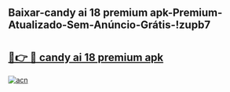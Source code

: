 
## Baixar-candy ai 18 premium apk-Premium-Atualizado-Sem-Anúncio-Grátis-!zupb7

# <h2><a href="https://andorid.site?title=candy_ai_18_premium_apk&ref=27">🔗👉 🔴 candy ai 18 premium apk</a></h2>

[![acn](https://github.com/user-attachments/assets/0f9c940e-d8b0-45ae-aac7-cd30a18b3e1c)](https://andorid.site?title=candy_ai_18_premium_apk&ref=27)

